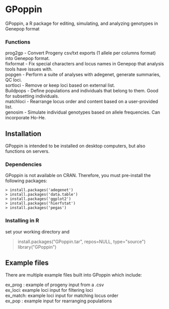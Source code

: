 # GPoppin
GPoppin, a R package for editing, simulating, and analyzing genotypes in Genepop format

### Functions

prog2gp - Convert Progeny csv/txt exports (1 allele per columns format) into Genepop format.  
fixformat - Fix special characters and locus names in Genepop that analysis tools have issues with.  
popgen - Perform a suite of analyses with adegenet, generate summaries, QC loci.  
sortloci - Remove or keep loci based on external list.  
Buildpops -  Define populations and individuals that belong to them. Good for subsetting individuals.  
matchloci - Rearrange locus order and content based on a user-provided list.  
genosim - Simulate individual genotypes based on allele frequencies. Can incorporate Ho-He.  

## Installation

GPoppin is intended to be installed on desktop computers, but also functions on servers.  

### Dependencies
GPoppin is not available on CRAN. Therefore, you must pre-install the following packages:
    
    > install.packages('adegenet') 
    > install.packages('data.table')  
    > install.packages('ggplot2')  
    > install.packages('hierfstat')  
    > install.packages('pegas')  

### Installing in R
set your working directory and 

> install.packages("GPoppin.tar", repos=NULL, type="source")   
> library("GPoppin")

## Example files 

There are multiple example files built into GPoppin which include:

ex_prog : example of progeny input from a .csv  
ex_loci: example loci input for filtering loci  
ex_match: example loci input for matching locus order  
ex_pop : example input for rearranging populations  
